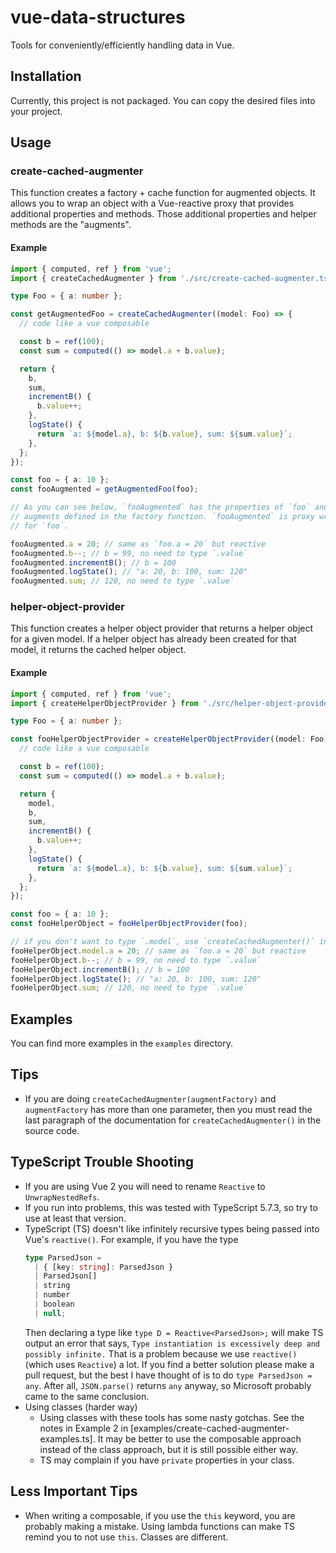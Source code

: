 # vue-data-structures

Tools for conveniently/efficiently handling data in Vue.

## Installation

Currently, this project is not packaged. You can copy the desired files into your project.

## Usage

### create-cached-augmenter

This function creates a factory + cache function for augmented objects. It allows you to wrap an object with a Vue-reactive proxy that provides additional properties and methods. Those additional properties and helper methods are the "augments".

#### Example

```typescript
import { computed, ref } from 'vue';
import { createCachedAugmenter } from './src/create-cached-augmenter.ts';

type Foo = { a: number };

const getAugmentedFoo = createCachedAugmenter((model: Foo) => {
  // code like a vue composable

  const b = ref(100);
  const sum = computed(() => model.a + b.value);

  return {
    b,
    sum,
    incrementB() {
      b.value++;
    },
    logState() {
      return `a: ${model.a}, b: ${b.value}, sum: ${sum.value}`;
    },
  };
});

const foo = { a: 10 };
const fooAugmented = getAugmentedFoo(foo);

// As you can see below, `fooAugmented` has the properties of `foo` and the
// augments defined in the factory function. `fooAugmented` is proxy wrapper
// for `foo`.

fooAugmented.a = 20; // same as `foo.a = 20` but reactive
fooAugmented.b--; // b = 99, no need to type `.value`
fooAugmented.incrementB(); // b = 100
fooAugmented.logState(); // "a: 20, b: 100, sum: 120"
fooAugmented.sum; // 120, no need to type `.value`
```

### helper-object-provider

This function creates a helper object provider that returns a helper object for a given model. If a helper object has already been created for that model, it returns the cached helper object.

#### Example

```typescript
import { computed, ref } from 'vue';
import { createHelperObjectProvider } from './src/helper-object-provider.ts';

type Foo = { a: number };

const fooHelperObjectProvider = createHelperObjectProvider((model: Foo) => {
  // code like a vue composable

  const b = ref(100);
  const sum = computed(() => model.a + b.value);

  return {
    model,
    b,
    sum,
    incrementB() {
      b.value++;
    },
    logState() {
      return `a: ${model.a}, b: ${b.value}, sum: ${sum.value}`;
    },
  };
});

const foo = { a: 10 };
const fooHelperObject = fooHelperObjectProvider(foo);

// if you don't want to type `.model`, use `createCachedAugmenter()` instead of `createHelperObjectProvider()`
fooHelperObject.model.a = 20; // same as `foo.a = 20` but reactive
fooHelperObject.b--; // b = 99, no need to type `.value`
fooHelperObject.incrementB(); // b = 100
fooHelperObject.logState(); // "a: 20, b: 100, sum: 120"
fooHelperObject.sum; // 120, no need to type `.value`
```

## Examples

You can find more examples in the `examples` directory.

## Tips

- If you are doing `createCachedAugmenter(augmentFactory)` and `augmentFactory` has more than one parameter, then you must read the last paragraph of the documentation for `createCachedAugmenter()` in the source code.

## TypeScript Trouble Shooting

- If you are using Vue 2 you will need to rename `Reactive` to `UnwrapNestedRefs`.
- If you run into problems, this was tested with TypeScript 5.7.3, so try to use at least that version.
- TypeScript (TS) doesn't like infinitely recursive types being passed into Vue's `reactive()`. For example, if you have the type
  ```typescript
  type ParsedJson =
    | { [key: string]: ParsedJson }
    | ParsedJson[]
    | string
    | number
    | boolean
    | null;
  ```
  Then declaring a type like `type D = Reactive<ParsedJson>;` will make TS output an error that says, `Type instantiation is excessively deep and possibly infinite.` That is a problem because we use `reactive()` (which uses `Reactive`) a lot. If you find a better solution please make a pull request, but the best I have thought of is to do `type ParsedJson = any`. After all, `JSON.parse()` returns `any` anyway, so Microsoft probably came to the same conclusion.
- Using classes (harder way)
  - Using classes with these tools has some nasty gotchas. See the notes in Example 2 in [examples/create-cached-augmenter-examples.ts]. It may be better to use the composable approach instead of the class approach, but it is still possible either way.
  - TS may complain if you have `private` properties in your class.

## Less Important Tips

- When writing a composable, if you use the `this` keyword, you are probably making a mistake. Using lambda functions can make TS remind you to not use `this`. Classes are different.
